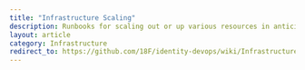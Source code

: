 ```yaml
---
title: "Infrastructure Scaling"
description: Runbooks for scaling out or up various resources in anticipation of or response to added load
layout: article
category: Infrastructure
redirect_to: https://github.com/18F/identity-devops/wiki/Infrastructure-Scaling
---
```

